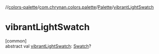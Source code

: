 //[colors-palette](../../../index.md)/[com.chrynan.colors.palette](../index.md)/[Palette](index.md)/[vibrantLightSwatch](vibrant-light-swatch.md)

# vibrantLightSwatch

[common]\
abstract val [vibrantLightSwatch](vibrant-light-swatch.md): [Swatch](../-swatch/index.md)?
